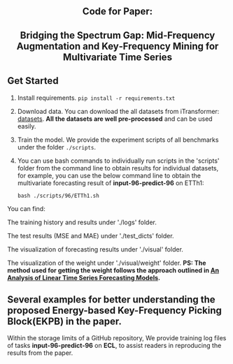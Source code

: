 <div align="center">
  <h2><b> Code for Paper:</b></h2>
  <h2><b> 	
Bridging the Spectrum Gap: Mid‑Frequency Augmentation and Key‑Frequency Mining for Multivariate Time Series </b></h2>
</div>

## Get Started

1. Install requirements. ```pip install -r requirements.txt```
2. Download data. You can download the all datasets from iTransformer: [datasets](https://drive.google.com/u/0/uc?id=1NF7VEefXCmXuWNbnNe858WvQAkJ_7wuP&export=download). **All the datasets are well pre-processed** and can be used easily.
3. Train the model. We provide the experiment scripts of all benchmarks under the folder `./scripts`. 
4. You can use bash commands to individually run scripts in the 'scripts' folder from the command line to obtain results for individual datasets, for example, you can use the below command line to obtain the multivariate forecasting result of  **input-96-predict-96** on ETTh1:
   
      ```bash ./scripts/96/ETTh1.sh ```

You can find:

The training history and results under './logs' folder.

The test results (MSE and MAE) under './test_dicts' folder.

The visualization of forecasting results under './visual' folder.

The visualization of the weight under './visual/weight' folder.  **PS: The method used for getting the weight follows the approach outlined in [An Analysis of Linear Time Series Forecasting Models](https://arxiv.org/abs/2403.14587).**

## Several examples for better understanding the proposed Energy-based Key-Frequency Picking Block(EKPB) in the paper.

Within the storage limits of a GitHub repository, We provide training log files of tasks **input-96-predict-96** on **ECL**, to assist readers in reproducing the results from the paper. 

